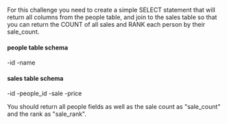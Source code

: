 For this challenge you need to create a simple SELECT statement that will return all columns from the people table, and join to the sales table so that you can return the COUNT of all sales and RANK each person by their sale_count.

#### people table schema

-id
-name

#### sales table schema

-id
-people_id
-sale
-price

You should return all people fields as well as the sale count as "sale_count" and the rank as "sale_rank".
